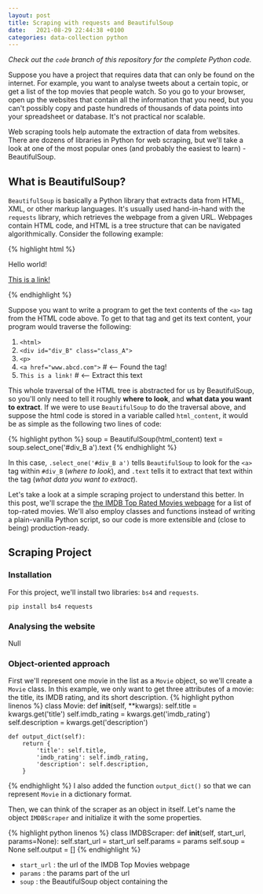 ```yaml
---
layout: post
title: Scraping with requests and BeautifulSoup
date:   2021-08-29 22:44:38 +0100
categories: data-collection python
---
```


_Check out the `code` branch of this repository for the complete Python code._

Suppose you have a project that requires data that can only be found on the internet. For example, you want to analyse tweets about a certain topic, or get a list of the top movies that people watch. So you go to your browser, open up the websites that contain all the information that you need, but you can't possibly copy and paste hundreds of thousands of data points into your spreadsheet or database. It's not practical nor scalable.

Web scraping tools help automate the extraction of data from websites. There are dozens of libraries in Python for web scraping, but we'll take a look at one of the most popular ones (and probably the easiest to learn) - BeautifulSoup.


## What is BeautifulSoup?
`BeautifulSoup` is basically a Python library that extracts data from HTML, XML, or other markup languages. It's usually used hand-in-hand with the `requests` library, which retrieves the webpage from a given URL. Webpages contain HTML code, and HTML is a tree structure that can be navigated algorithmically. Consider the following example:

{% highlight html %}
<html>
    <div id="div_A" class="class_A">
        <p>Hello world!</p>
    </div>
    <div id="div_B" class="class_A">
        <p>
            <a href="www.abcd.com">This is a link!</a>
        </p>
    </div>
</html>
{% endhighlight %}

Suppose you want to write a program to get the text contents of the `<a>` tag from the HTML code above. To get to that tag and get its text content, your program would traverse the following:
1. `<html>`
2. `<div id="div_B" class="class_A">`
3. `<p>`
4. `<a href="www.abcd.com">` # <-- Found the tag!
5. `This is a link!` # <-- Extract this text

This whole traversal of the HTML tree is abstracted for us by BeautifulSoup, so you'll only need to tell it roughly **where to look**, and **what data you want to extract**. If we were to use `BeautifulSoup` to do the traversal above, and suppose the html code is stored in a variable called `html_content`, it would be as simple as the following two lines of code:

{% highlight python %}
soup = BeautifulSoup(html_content)
text = soup.select_one('#div_B a').text
{% endhighlight %}

In this case, `.select_one('#div_B a')` tells `BeautifulSoup` to look for the `<a>` tag within `#div_B` (*where to look*), and `.text` tells it to extract that text within the tag (*what data you want to extract*).

Let's take a look at a simple scraping project to understand this better. In this post, we'll scrape the [the IMDB Top Rated Movies webpage](https://www.imdb.com/chart/top/?ref_=nv_mv_250) for a list of top-rated movies. We'll also employ classes and functions instead of writing a plain-vanilla Python script, so our code is more extensible and (close to being) production-ready.


## Scraping Project
### Installation
For this project, we'll install two libraries: `bs4` and `requests`.
```
pip install bs4 requests
```

### Analysing the website
Null

### Object-oriented approach
First we'll represent one movie in the list as a `Movie` object, so we'll create a `Movie` class. In this example, we only want to get three attributes of a movie: the title, its IMDB rating, and its short description.
{% highlight python linenos %}
class Movie:
    def __init__(self, **kwargs):
        self.title = kwargs.get('title')
        self.imdb_rating = kwargs.get('imdb_rating')
        self.description = kwargs.get('description')

    def output_dict(self):
        return {
            'title': self.title,
            'imdb_rating': self.imdb_rating,
            'description': self.description,
        }
{% endhighlight %}
I also added the function `output_dict()` so that we can represent `Movie` in a dictionary format.

Then, we can think of the scraper as an object in itself. Let's name the object `IMDBScraper` and initialize it with the some properties.

{% highlight python linenos %}
class IMDBScraper:
    def __init__(self, start_url, params=None):
        self.start_url = start_url
        self.params = params
        self.soup = None
        self.output = []
{% endhighlight %}

- `start_url` : the url of the IMDB Top Movies webpage
- `params` : the params part of the url
- `soup` : the BeautifulSoup object containing the 

